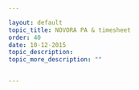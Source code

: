 ```yaml
---

layout: default
topic_title: NOVORA PA & timesheet
order: 40
date: 10-12-2015
topic_description:   
topic_more_description: ""


---
```

